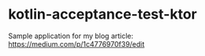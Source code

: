 # kotlin-acceptance-test-ktor

Sample application for my blog article: https://medium.com/p/1c4776970f39/edit
